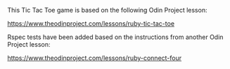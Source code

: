 This Tic Tac Toe game is based on the following Odin Project lesson:

https://www.theodinproject.com/lessons/ruby-tic-tac-toe

Rspec tests have been added based on the instructions from another Odin Project lesson:

https://www.theodinproject.com/lessons/ruby-connect-four
